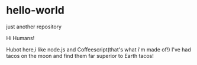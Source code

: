 # hello-world
just another repository

Hi Humans!

Hubot here,i like node.js and Coffeescript(that's what i'm made of!)
I've had tacos on the moon and find them far superior to Earth tacos!
